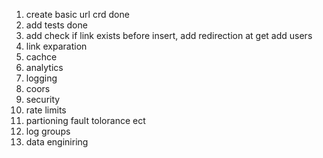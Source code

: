 1. create basic url crd done
2. add tests done
3. add check if link exists before insert, add redirection at get add users
4. link exparation
5. cachce
6. analytics
7. logging
8. coors
9. security
10. rate limits
11. partioning fault tolorance ect
12. log groups
13. data enginiring
